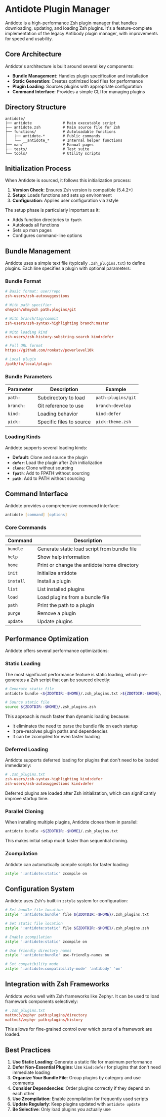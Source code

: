 # Antidote Plugin Manager

Antidote is a high-performance Zsh plugin manager that handles downloading, updating, and loading
Zsh plugins. It's a feature-complete implementation of the legacy Antibody plugin manager, with
improvements for speed and usability.

## Core Architecture

Antidote's architecture is built around several key components:

- **Bundle Management**: Handles plugin specification and installation
- **Static Generation**: Creates optimized load files for performance
- **Plugin Loading**: Sources plugins with appropriate configuration
- **Command Interface**: Provides a simple CLI for managing plugins

## Directory Structure

```shell
antidote/
├── antidote              # Main executable script
├── antidote.zsh          # Main source file for Zsh
├── functions/            # Autoloadable functions
│   ├── antidote-*        # Public commands
│   └── __antidote_*      # Internal helper functions
├── man/                  # Manual pages
├── tests/                # Test suite
└── tools/                # Utility scripts
```

## Initialization Process

When Antidote is sourced, it follows this initialization process:

1. **Version Check**: Ensures Zsh version is compatible (5.4.2+)
2. **Setup**: Loads functions and sets up environment
3. **Configuration**: Applies user configuration via zstyle

The setup phase is particularly important as it:

- Adds function directories to `fpath`
- Autoloads all functions
- Sets up man pages
- Configures command-line options

## Bundle Management

Antidote uses a simple text file (typically `.zsh_plugins.txt`) to define plugins. Each line
specifies a plugin with optional parameters:

### Bundle Format

```conf
# Basic format: user/repo
zsh-users/zsh-autosuggestions

# With path specifier
ohmyzsh/ohmyzsh path:plugins/git

# With branch/tag/commit
zsh-users/zsh-syntax-highlighting branch:master

# With loading kind
zsh-users/zsh-history-substring-search kind:defer

# Full URL format
https://github.com/romkatv/powerlevel10k

# Local plugin
/path/to/local/plugin
```

### Bundle Parameters

| Parameter | Description | Example |
|-----------|-------------|---------|
| `path:` | Subdirectory to load | `path:plugins/git` |
| `branch:` | Git reference to use | `branch:develop` |
| `kind:` | Loading behavior | `kind:defer` |
| `pick:` | Specific files to source | `pick:theme.zsh` |

### Loading Kinds

Antidote supports several loading kinds:

- **Default**: Clone and source the plugin
- **`defer`**: Load the plugin after Zsh initialization
- **`clone`**: Clone without sourcing
- **`fpath`**: Add to FPATH without sourcing
- **`path`**: Add to PATH without sourcing

## Command Interface

Antidote provides a comprehensive command interface:

```zsh
antidote [command] [options]
```

### Core Commands

| Command | Description |
|---------|-------------|
| `bundle` | Generate static load script from bundle file |
| `help` | Show help information |
| `home` | Print or change the antidote home directory |
| `init` | Initialize antidote |
| `install` | Install a plugin |
| `list` | List installed plugins |
| `load` | Load plugins from a bundle file |
| `path` | Print the path to a plugin |
| `purge` | Remove a plugin |
| `update` | Update plugins |

## Performance Optimization

Antidote offers several performance optimizations:

### Static Loading

The most significant performance feature is static loading, which pre-generates a Zsh script that
can be sourced directly:

```zsh
# Generate static file
antidote bundle <${ZDOTDIR:-$HOME}/.zsh_plugins.txt >${ZDOTDIR:-$HOME}/.zsh_plugins.zsh

# Source static file
source ${ZDOTDIR:-$HOME}/.zsh_plugins.zsh
```

This approach is much faster than dynamic loading because:

- It eliminates the need to parse the bundle file on each startup
- It pre-resolves plugin paths and dependencies
- It can be zcompiled for even faster loading

### Deferred Loading

Antidote supports deferred loading for plugins that don't need to be loaded immediately:

```conf
# .zsh_plugins.txt
zsh-users/zsh-syntax-highlighting kind:defer
zsh-users/zsh-autosuggestions kind:defer
```

Deferred plugins are loaded after Zsh initialization, which can significantly improve startup time.

### Parallel Cloning

When installing multiple plugins, Antidote clones them in parallel:

```zsh
antidote bundle <${ZDOTDIR:-$HOME}/.zsh_plugins.txt
```

This makes initial setup much faster than sequential cloning.

### Zcompilation

Antidote can automatically compile scripts for faster loading:

```zsh
zstyle ':antidote:static' zcompile on
```

## Configuration System

Antidote uses Zsh's built-in `zstyle` system for configuration:

```zsh
# Set bundle file location
zstyle ':antidote:bundle' file ${ZDOTDIR:-$HOME}/.zsh_plugins.txt

# Set static file location
zstyle ':antidote:static' file ${ZDOTDIR:-$HOME}/.zsh_plugins.zsh

# Enable zcompilation
zstyle ':antidote:static' zcompile on

# Use friendly directory names
zstyle ':antidote:bundle' use-friendly-names on

# Set compatibility mode
zstyle ':antidote:compatibility-mode' 'antibody' 'on'
```

## Integration with Zsh Frameworks

Antidote works well with Zsh frameworks like Zephyr. It can be used to load framework components selectively:

```conf
# .zsh_plugins.txt
mattmc3/zephyr path:plugins/directory
mattmc3/zephyr path:plugins/history
```

This allows for fine-grained control over which parts of a framework are loaded.

## Best Practices

1. **Use Static Loading**: Generate a static file for maximum performance
2. **Defer Non-Essential Plugins**: Use `kind:defer` for plugins that don't need immediate loading
3. **Organize Your Bundle File**: Group plugins by category and use comments
4. **Consider Dependencies**: Order plugins correctly if they depend on each other
5. **Use Zcompilation**: Enable zcompilation for frequently used scripts
6. **Update Regularly**: Keep plugins updated with `antidote update`
7. **Be Selective**: Only load plugins you actually use
